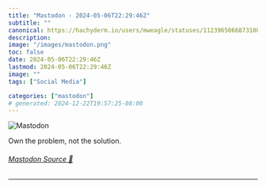 ```yaml
---
title: "Mastodon - 2024-05-06T22:29:46Z"
subtitle: ""
canonical: https://hachyderm.io/users/mweagle/statuses/112396506687310828
description:
image: "/images/mastodon.png"
toc: false
date: 2024-05-06T22:29:46Z
lastmod: 2024-05-06T22:29:46Z
image: ""
tags: ["Social Media"]

categories: ["mastodon"]
# generated: 2024-12-22T19:57:25-08:00
---
```

![Mastodon](/images/mastodon.png)

<p>Own the problem, not the solution.</p>


###### [Mastodon Source 🐘](https://hachyderm.io/@mweagle/112396506687310828)

___
